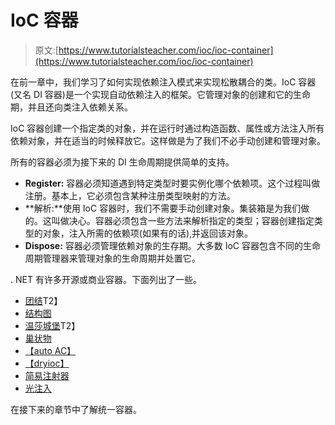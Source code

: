 # IoC 容器

> 原文:[https://www.tutorialsteacher.com/ioc/ioc-container](https://www.tutorialsteacher.com/ioc/ioc-container)

在前一章中，我们学习了如何实现依赖注入模式来实现松散耦合的类。IoC 容器(又名 DI 容器)是一个实现自动依赖注入的框架。它管理对象的创建和它的生命期，并且还向类注入依赖关系。

IoC 容器创建一个指定类的对象，并在运行时通过构造函数、属性或方法注入所有依赖对象，并在适当的时候释放它。这样做是为了我们不必手动创建和管理对象。

所有的容器必须为接下来的 DI 生命周期提供简单的支持。

*   **Register:** 容器必须知道遇到特定类型时要实例化哪个依赖项。这个过程叫做注册。基本上，它必须包含某种注册类型映射的方法。
*   **解析:**使用 IoC 容器时，我们不需要手动创建对象。集装箱是为我们做的。这叫做决心。容器必须包含一些方法来解析指定的类型；容器创建指定类型的对象，注入所需的依赖项(如果有的话),并返回该对象。
*   **Dispose:** 容器必须管理依赖对象的生存期。大多数 IoC 容器包含不同的生命周期管理器来管理对象的生命周期并处置它。

. NET 有许多开源或商业容器。下面列出了一些。

*   [团结](https://github.com/unitycontainer/unity)T2】
*   [结构图](https://structuremap.github.io)
*   [温莎城堡](http://www.castleproject.org)T2】
*   [巢状物](http://www.ninject.org)
*   [【auto AC】](https://autofac.org/)
*   [【dryioc】](https://bitbucket.org/dadhi/dryioc)
*   [简易注射器](https://simpleinjector.org/index.html)
*   [光注入](https://github.com/seesharper/LightInject)

在接下来的章节中了解统一容器。
